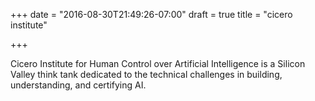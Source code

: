 +++
date = "2016-08-30T21:49:26-07:00"
draft = true
title = "cicero institute"

+++

Cicero Institute for Human Control over Artificial Intelligence is a Silicon Valley think tank dedicated to the technical challenges in building, understanding, and certifying AI.
